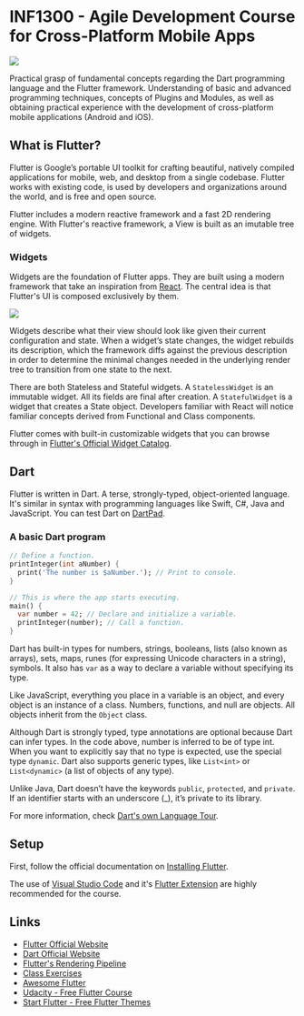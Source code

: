 # INF1300 - Agile Development Course for Cross-Platform Mobile Apps 

![](https://miro.medium.com/max/3200/0*LjBPCQFGjmSJ6D46.png)

Practical grasp of fundamental concepts regarding the Dart programming language and the Flutter framework. Understanding of basic and advanced programming techniques, concepts of Plugins and Modules, as well as obtaining practical experience with the development of cross-platform mobile applications (Android and iOS).

## What is Flutter?
Flutter is Google’s portable UI toolkit for crafting beautiful, natively compiled applications for mobile, web, and desktop from a single codebase. Flutter works with existing code, is used by developers and organizations around the world, and is free and open source.

Flutter includes a modern reactive framework and a fast 2D rendering engine. With Flutter's reactive framework, a View is built as an imutable tree of widgets. 

### Widgets
Widgets are the foundation of Flutter apps. They are built using a modern framework that take an inspiration from [React](https://github.com/pedrochamberlain/react-topic-path). The central idea is that Flutter's UI is composed exclusively by them.

![](https://gblobscdn.gitbook.com/assets%2F-LanYWbVFl837-fblbH8%2F-LiFm-Sr9OsLQFZjpJy3%2F-LiFm5eKD6Kxk4ghWuw5%2Fstate-management-explainer-5495afe6c3d6162f145107fe45794583bc4f2b55be377c76a92ab210be74c033.gif?alt=media&token=400ab588-1304-41cc-ab60-78ffe95134ba)

Widgets describe what their view should look like given their current configuration and state. When a widget’s state changes, the widget rebuilds its description, which the framework diffs against the previous description in order to determine the minimal changes needed in the underlying render tree to transition from one state to the next.

There are both Stateless and Stateful widgets. A `StatelessWidget` is an immutable widget. All its fields are final after creation. A `StatefulWidget` is a widget that creates a State object. Developers familiar with React will notice familiar concepts derived from Functional and Class components.

Flutter comes with built-in customizable widgets that you can browse through in [Flutter's Official Widget Catalog](https://flutter.dev/docs/development/ui/widgets).

## Dart
Flutter is written in Dart. A terse, strongly-typed, object-oriented language. It's similar in syntax with programming languages like Swift, C#, Java and JavaScript. You can test Dart on [DartPad](https://dartpad.dev/).

### A basic Dart program
```dart
// Define a function.
printInteger(int aNumber) {
  print('The number is $aNumber.'); // Print to console.
}

// This is where the app starts executing.
main() {
  var number = 42; // Declare and initialize a variable.
  printInteger(number); // Call a function.
}
```
Dart has built-in types for numbers, strings, booleans, lists (also known as arrays), sets, maps, runes (for expressing Unicode characters in a string), symbols. It also has `var` as a way to declare a variable without specifying its type.

Like JavaScript, everything you place in a variable is an object, and every object is an instance of a class. Numbers, functions, and null are objects. All objects inherit from the `Object` class.

Although Dart is strongly typed, type annotations are optional because Dart can infer types. In the code above, number is inferred to be of type int. When you want to explicitly say that no type is expected, use the special type `dynamic`. Dart also supports generic types, like `List<int>` or `List<dynamic>` (a list of objects of any type).

Unlike Java, Dart doesn’t have the keywords `public`, `protected`, and `private`. If an identifier starts with an underscore (_), it’s private to its library.

For more information, check [Dart's own Language Tour](https://dart.dev/guides/language/language-tour).

## Setup

First, follow the official documentation on [Installing Flutter](https://flutter.dev/docs/get-started/install).

The use of [Visual Studio Code](https://flutter.dev/docs/get-started/editor?tab=vscode) and it's [Flutter Extension](https://marketplace.visualstudio.com/items?itemName=Dart-Code.flutter) are highly recommended for the course.

## Links
- [Flutter Official Website](http://flutter.io)
- [Dart Official Website](https://dart.dev/)
- [Flutter's Rendering Pipeline](https://api.flutter.dev/)
- [Class Exercises](https://bitbucket.org/endler/workspace/projects/FLUT)
- [Awesome Flutter](https://github.com/Solido/awesome-flutter)
- [Udacity - Free Flutter Course](https://www.udacity.com/course/build-native-mobile-apps-with-flutter--ud905)
- [Start Flutter - Free Flutter Themes](https://startflutter.com/)
